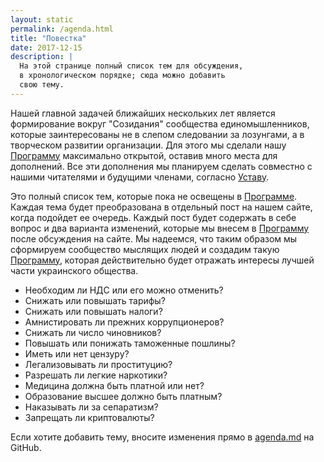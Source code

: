 ```yaml
---
layout: static
permalink: /agenda.html
title: "Повестка"
date: 2017-12-15
description: |
  На этой странице полный список тем для обсуждения,
  в хронологическом порядке; сюда можно добавить
  свою тему.
---
```


Нашей главной задачей ближайших нескольких лет является формирование
вокруг "Созидания" сообщества единомышленников, которые заинтересованы
не в слепом следовании за лозунгами, а в творческом развитии организации.
Для этого мы сделали нашу [Программу](/program.html) максимально открытой, оставив
много места для дополнений. Все эти дополнения мы планируем сделать совместно
с нашими читателями и будущими членами, согласно [Уставу](/bylaws.html).

Это полный список тем, которые пока не освещены в [Программе](/program.html).
Каждая тема будет преобразована в отдельный пост на нашем сайте,
когда подойдет ее очередь. Каждый пост будет содержать в себе вопрос и два
варианта изменений, которые мы внесем в [Программу](/program.html) после
обсуждения на сайте. Мы надеемся, что таким образом мы сформируем сообщество
мыслящих людей и создадим такую [Программу](/program.html), которая действительно
будет отражать интересы лучшей части украинского общества.

  * Необходим ли НДС или его можно отменить?
  * Снижать или повышать тарифы?
  * Снижать или повышать налоги?
  * Амнистировать ли прежних коррупционеров?
  * Снижать ли число чиновников?
  * Повышать или понижать таможенные пошлины?
  * Иметь или нет цензуру?
  * Легализовывать ли проституцию?
  * Разрешать ли легкие наркотики?
  * Медицина должна быть платной или нет?
  * Образование высшее должно быть платным?
  * Наказывать ли за сепаратизм?
  * Запрещать ли криптовалюты?

Если хотите добавить тему,
вносите изменения прямо в
[agenda.md](https://github.com/yegor256/sozidanie.github.io/edit/master/static/agenda.md)
на GitHub.

